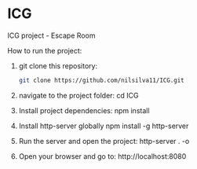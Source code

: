 # ICG
ICG project - Escape Room

How to run the project:

1. git clone this repository:
    ```bash
   git clone https://github.com/nilsilva11/ICG.git

2. navigate to the project folder:
    cd ICG

3. Install project dependencies:
    npm install

4. Install http-server globally 
    npm install -g http-server

5. Run the server and open the project:
    http-server . -o

6. Open your browser and go to:
    http://localhost:8080
